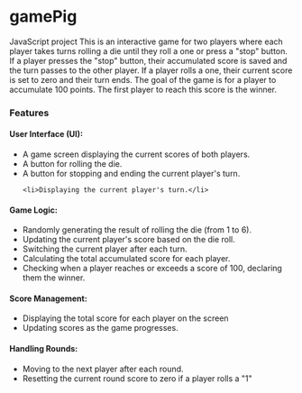 # gamePig
JavaScript project
This is an interactive game for two players where each player takes turns rolling a die until they roll a one or press a "stop" button. 
If a player presses the "stop" button, their accumulated score is saved and the turn passes to the other player. If a player rolls a one, 
their current score is set to zero and their turn ends. The goal of the game is for a player to accumulate 100 points. The first player to 
reach this score is the winner.
<h3> Features </h3>

<h4>User Interface (UI):</h4>
<ul>
    <li>A game screen displaying the current scores of both players.</li>
    <li>A button for rolling the die.</li>
    <li>A button for stopping and ending the current player's turn.</li>

    <li>Displaying the current player's turn.</li>
</ul>

<h4>Game Logic:</h4>
<ul>
    <li>Randomly generating the result of rolling the die (from 1 to 6).</li>
    <li>Updating the current player's score based on the die roll.</li>
    <li>Switching the current player after each turn.</li>
    <li>Calculating the total accumulated score for each player.</li>
    <li>Checking when a player reaches or exceeds a score of 100, declaring them the winner.</li>
</ul>

<h4>Score Management:</h4>
<ul>
    <li>Displaying the total score for each player on the screen</li>
    <li>Updating scores as the game progresses.</li>
</ul>

<h4>Handling Rounds:</h4>
<ul>
    <li>Moving to the next player after each round.</li>
    <li>Resetting the current round score to zero if a player rolls a "1"</li>
</ul>
